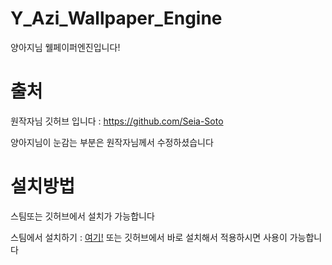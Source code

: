 # Y_Azi_Wallpaper_Engine
양아지님 웰페이퍼엔진입니다!
# 출처
원작자님 깃허브 입니다 : https://github.com/Seia-Soto

양아지님이 눈감는 부분은 원작자님께서 수정하셨습니다
# 설치방법
스팀또는 깃허브에서 설치가 가능합니다

스팀에서 설치하기 : [여기!](https://steamcommunity.com/sharedfiles/filedetails/?id=1945738325)
또는 깃허브에서 바로 설치해서 적용하시면 사용이 가능합니다

